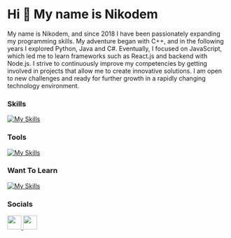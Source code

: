 Hi 👋 My name is Nikodem
===================================

My name is Nikodem, and since 2018 I have been passionately expanding my programming skills. My adventure began with C++, and in the following years I explored Python, Java and C#. Eventually, I focused on JavaScript, which led me to learn frameworks such as React.js and backend with Node.js. I strive to continuously improve my competencies by getting involved in projects that allow me to create innovative solutions. I am open to new challenges and ready for further growth in a rapidly changing technology environment.

### Skills

[![My Skills](https://skillicons.dev/icons?i=js,ts,react,nodejs,html,css,bootstrap,git)](https://skillicons.dev)

### Tools

[![My Skills](https://skillicons.dev/icons?i=vscode,postman,figma,github)](https://skillicons.dev)

### Want To Learn

[![My Skills](https://skillicons.dev/icons?i=nextjs,dotnet,vue)](https://skillicons.dev)

### Socials

<p align="left"> <a href="https://www.github.com/Szubierski" target="_blank" rel="noreferrer"> <picture> <source media="(prefers-color-scheme: dark)" srcset="https://raw.githubusercontent.com/danielcranney/readme-generator/main/public/icons/socials/github-dark.svg" /> <source media="(prefers-color-scheme: light)" srcset="https://raw.githubusercontent.com/danielcranney/readme-generator/main/public/icons/socials/github.svg" /> <img src="https://raw.githubusercontent.com/danielcranney/readme-generator/main/public/icons/socials/github.svg" width="32" height="32" /> </picture> </a> <a href="https://www.linkedin.com/in/nikodem-szubierski-40366a275/" target="_blank" rel="noreferrer"> <picture> <source media="(prefers-color-scheme: dark)" srcset="https://raw.githubusercontent.com/danielcranney/readme-generator/main/public/icons/socials/linkedin-dark.svg" /> <source media="(prefers-color-scheme: light)" srcset="https://raw.githubusercontent.com/danielcranney/readme-generator/main/public/icons/socials/linkedin.svg" /> <img src="https://raw.githubusercontent.com/danielcranney/readme-generator/main/public/icons/socials/linkedin.svg" width="32" height="32" /> </picture> </a> <a href="https://www.stackoverflow.com/users/23303438/szubierski" target="_blank" rel="noreferrer"> </p>
